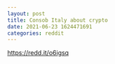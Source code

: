 ```yaml
--- 
layout: post 
title: Consob Italy about crypto 
date: 2021-06-23 1624471691 
categories: reddit 
--- 
```

https://redd.it/o6igsq